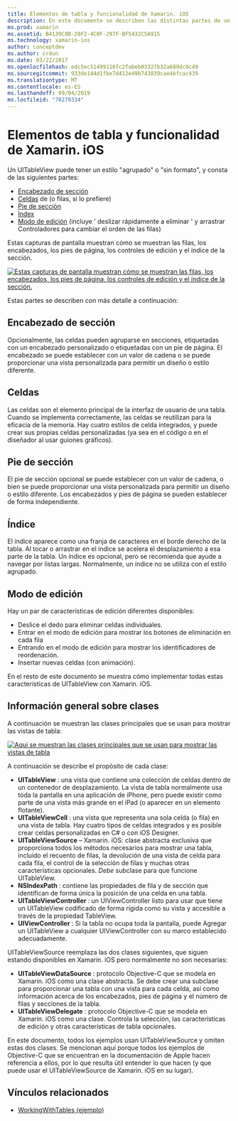 ```yaml
---
title: Elementos de tabla y funcionalidad de Xamarin. iOS
description: En este documento se describen las distintas partes de un UITableView en iOS. Se describen los encabezados de sección, las celdas, los pies de sección, el índice y el modo de edición.
ms.prod: xamarin
ms.assetid: B4139C8B-28F2-4C0F-297F-BF5432C5A915
ms.technology: xamarin-ios
author: conceptdev
ms.author: crdun
ms.date: 03/22/2017
ms.openlocfilehash: edc5ec51499116fc2fabeb03327b32a689dc0c49
ms.sourcegitcommit: 933de144d1fbe7d412e49b743839cae4bfcac439
ms.translationtype: MT
ms.contentlocale: es-ES
ms.lasthandoff: 09/04/2019
ms.locfileid: "70279334"
---
```

# <a name="table-parts-and-functionality-in-xamarinios"></a>Elementos de tabla y funcionalidad de Xamarin. iOS

Un UITableView puede tener un estilo "agrupado" o "sin formato", y consta de las siguientes partes:

- [Encabezado de sección](#Section_Header)
- [Celdas](#Cells) de (o filas, si lo prefiere)
- [Pie de sección](#Section_Footer)
- [Index](#Index)
- [Modo de edición](#Edit_Features) (incluye ' deslizar rápidamente a eliminar ' y arrastrar Controladores para cambiar el orden de las filas) 

Estas capturas de pantalla muestran cómo se muestran las filas, los encabezados, los pies de página, los controles de edición y el índice de la sección.

 [![](table-parts-and-functionality-images/image1a.png "Estas capturas de pantalla muestran cómo se muestran las filas, los encabezados, los pies de página, los controles de edición y el índice de la sección.")](table-parts-and-functionality-images/image1a.png#lightbox)

Estas partes se describen con más detalle a continuación:

<a name="Section_Header" />

## <a name="section-header"></a>Encabezado de sección

Opcionalmente, las celdas pueden agruparse en secciones, etiquetadas con un encabezado personalizado o etiquetadas con un pie de página. El encabezado se puede establecer con un valor de cadena o se puede proporcionar una vista personalizada para permitir un diseño o estilo diferente.

<a name="Cells" />

## <a name="cells"></a>Celdas

Las celdas son el elemento principal de la interfaz de usuario de una tabla. Cuando se implementa correctamente, las celdas se reutilizan para la eficacia de la memoria. Hay cuatro estilos de celda integrados, y puede crear sus propias celdas personalizadas (ya sea en el código o en el diseñador al usar guiones gráficos).

<a name="Section_Footer"/>

## <a name="section-footer"></a>Pie de sección

El pie de sección opcional se puede establecer con un valor de cadena, o bien se puede proporcionar una vista personalizada para permitir un diseño o estilo diferente. Los encabezados y pies de página se pueden establecer de forma independiente.

<a name="Index" />

## <a name="index"></a>Índice

El índice aparece como una franja de caracteres en el borde derecho de la tabla.
Al tocar o arrastrar en el índice se acelera el desplazamiento a esa parte de la tabla. Un índice es opcional, pero se recomienda que ayude a navegar por listas largas. Normalmente, un índice no se utiliza con el estilo agrupado.

<a name="Edit_Features" />

## <a name="editing-mode"></a>Modo de edición

Hay un par de características de edición diferentes disponibles:

- Deslice el dedo para eliminar celdas individuales.
- Entrar en el modo de edición para mostrar los botones de eliminación en cada fila 
- Entrando en el modo de edición para mostrar los identificadores de reordenación. 
- Insertar nuevas celdas (con animación).

En el resto de este documento se muestra cómo implementar todas estas características de UITableView con Xamarin. iOS.


## <a name="classes-overview"></a>Información general sobre clases

A continuación se muestran las clases principales que se usan para mostrar las vistas de tabla:

[![](table-parts-and-functionality-images/classdiagram.png "Aquí se muestran las clases principales que se usan para mostrar las vistas de tabla")](table-parts-and-functionality-images/classdiagram.png#lightbox)

A continuación se describe el propósito de cada clase:

- **UITableView** : una vista que contiene una colección de celdas dentro de un contenedor de desplazamiento. La vista de tabla normalmente usa toda la pantalla en una aplicación de iPhone, pero puede existir como parte de una vista más grande en el iPad (o aparecer en un elemento flotante). 
- **UITableViewCell** : una vista que representa una sola celda (o fila) en una vista de tabla. Hay cuatro tipos de celdas integrados y es posible crear celdas personalizadas en C# o con iOS Designer. 
- **UITableViewSource** – Xamarin. iOS: clase abstracta exclusiva que proporciona todos los métodos necesarios para mostrar una tabla, incluido el recuento de filas, la devolución de una vista de celda para cada fila, el control de la selección de filas y muchas otras características opcionales. *Debe* subclase para que funcione UITableView. 
- **NSIndexPath** : contiene las propiedades de fila y de sección que identifican de forma única la posición de una celda en una tabla. 
- **UITableViewController** : un UIViewController listo para usar que tiene un UITableView codificado de forma rígida como su vista y accesible a través de la propiedad TableView. 
- **UIViewController** : Si la tabla no ocupa toda la pantalla, puede Agregar un UITableView a cualquier UIViewController con su marco establecido adecuadamente. 

UITableViewSource reemplaza las dos clases siguientes, que siguen estando disponibles en Xamarin. iOS pero normalmente no son necesarias:

- **UITableViewDataSource** : protocolo Objective-C que se modela en Xamarin. iOS como una clase abstracta. Se debe crear una subclase para proporcionar una tabla con una vista para cada celda, así como información acerca de los encabezados, pies de página y el número de filas y secciones de la tabla. 
- **UITableViewDelegate** : protocolo Objective-C que se modela en Xamarin. iOS como una clase. Controla la selección, las características de edición y otras características de tabla opcionales. 

En este documento, todos los ejemplos usan UITableViewSource y omiten estas dos clases. Se mencionan aquí porque todos los ejemplos de Objective-C que se encuentran en la documentación de Apple hacen referencia a ellos, por lo que resulta útil entender lo que hacen (y que puede usar el UITableViewSource de Xamarin. iOS en su lugar).

## <a name="related-links"></a>Vínculos relacionados

- [WorkingWithTables (ejemplo)](https://docs.microsoft.com/samples/xamarin/ios-samples/workingwithtables)
